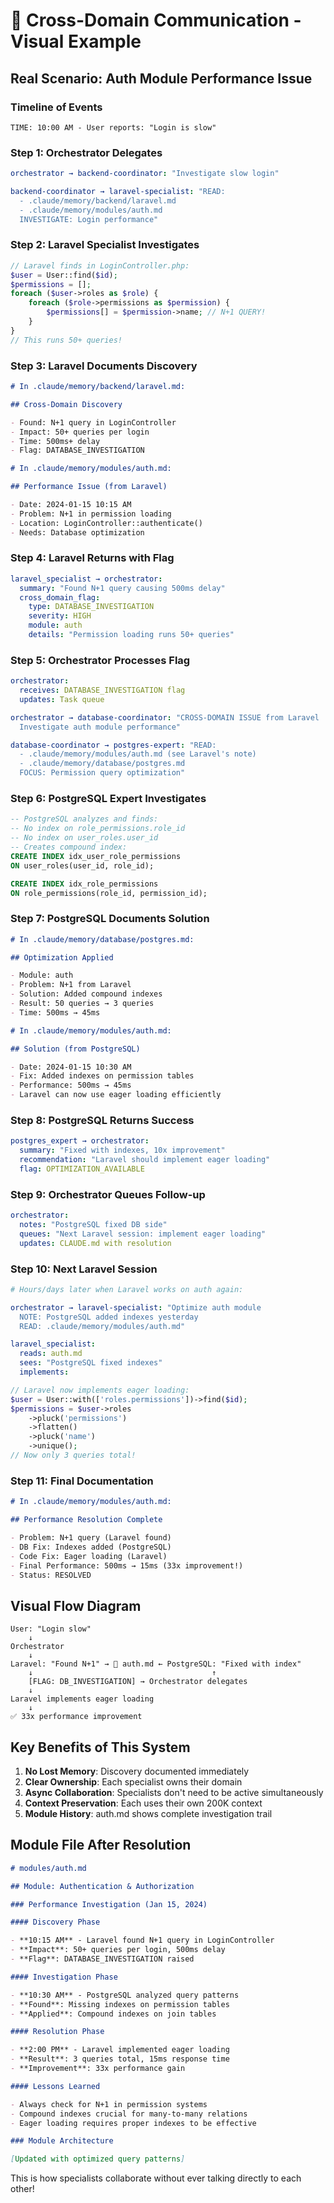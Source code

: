 # 🔄 Cross-Domain Communication - Visual Example

## Real Scenario: Auth Module Performance Issue

### Timeline of Events

```
TIME: 10:00 AM - User reports: "Login is slow"
```

### Step 1: Orchestrator Delegates

```yaml
orchestrator → backend-coordinator: "Investigate slow login"

backend-coordinator → laravel-specialist: "READ:
  - .claude/memory/backend/laravel.md
  - .claude/memory/modules/auth.md
  INVESTIGATE: Login performance"
```

### Step 2: Laravel Specialist Investigates

```php
// Laravel finds in LoginController.php:
$user = User::find($id);
$permissions = [];
foreach ($user->roles as $role) {
    foreach ($role->permissions as $permission) {
        $permissions[] = $permission->name; // N+1 QUERY!
    }
}
// This runs 50+ queries!
```

### Step 3: Laravel Documents Discovery

```markdown
# In .claude/memory/backend/laravel.md:

## Cross-Domain Discovery

- Found: N+1 query in LoginController
- Impact: 50+ queries per login
- Time: 500ms+ delay
- Flag: DATABASE_INVESTIGATION

# In .claude/memory/modules/auth.md:

## Performance Issue (from Laravel)

- Date: 2024-01-15 10:15 AM
- Problem: N+1 in permission loading
- Location: LoginController::authenticate()
- Needs: Database optimization
```

### Step 4: Laravel Returns with Flag

```yaml
laravel_specialist → orchestrator:
  summary: "Found N+1 query causing 500ms delay"
  cross_domain_flag:
    type: DATABASE_INVESTIGATION
    severity: HIGH
    module: auth
    details: "Permission loading runs 50+ queries"
```

### Step 5: Orchestrator Processes Flag

```yaml
orchestrator:
  receives: DATABASE_INVESTIGATION flag
  updates: Task queue

orchestrator → database-coordinator: "CROSS-DOMAIN ISSUE from Laravel
  Investigate auth module performance"

database-coordinator → postgres-expert: "READ:
  - .claude/memory/modules/auth.md (see Laravel's note)
  - .claude/memory/database/postgres.md
  FOCUS: Permission query optimization"
```

### Step 6: PostgreSQL Expert Investigates

```sql
-- PostgreSQL analyzes and finds:
-- No index on role_permissions.role_id
-- No index on user_roles.user_id
-- Creates compound index:
CREATE INDEX idx_user_role_permissions
ON user_roles(user_id, role_id);

CREATE INDEX idx_role_permissions
ON role_permissions(role_id, permission_id);
```

### Step 7: PostgreSQL Documents Solution

```markdown
# In .claude/memory/database/postgres.md:

## Optimization Applied

- Module: auth
- Problem: N+1 from Laravel
- Solution: Added compound indexes
- Result: 50 queries → 3 queries
- Time: 500ms → 45ms

# In .claude/memory/modules/auth.md:

## Solution (from PostgreSQL)

- Date: 2024-01-15 10:30 AM
- Fix: Added indexes on permission tables
- Performance: 500ms → 45ms
- Laravel can now use eager loading efficiently
```

### Step 8: PostgreSQL Returns Success

```yaml
postgres_expert → orchestrator:
  summary: "Fixed with indexes, 10x improvement"
  recommendation: "Laravel should implement eager loading"
  flag: OPTIMIZATION_AVAILABLE
```

### Step 9: Orchestrator Queues Follow-up

```yaml
orchestrator:
  notes: "PostgreSQL fixed DB side"
  queues: "Next Laravel session: implement eager loading"
  updates: CLAUDE.md with resolution
```

### Step 10: Next Laravel Session

```yaml
# Hours/days later when Laravel works on auth again:

orchestrator → laravel-specialist: "Optimize auth module
  NOTE: PostgreSQL added indexes yesterday
  READ: .claude/memory/modules/auth.md"

laravel_specialist:
  reads: auth.md
  sees: "PostgreSQL fixed indexes"
  implements:
```

```php
// Laravel now implements eager loading:
$user = User::with(['roles.permissions'])->find($id);
$permissions = $user->roles
    ->pluck('permissions')
    ->flatten()
    ->pluck('name')
    ->unique();
// Now only 3 queries total!
```

### Step 11: Final Documentation

```markdown
# In .claude/memory/modules/auth.md:

## Performance Resolution Complete

- Problem: N+1 query (Laravel found)
- DB Fix: Indexes added (PostgreSQL)
- Code Fix: Eager loading (Laravel)
- Final Performance: 500ms → 15ms (33x improvement!)
- Status: RESOLVED
```

## Visual Flow Diagram

```
User: "Login slow"
    ↓
Orchestrator
    ↓
Laravel: "Found N+1" → 📄 auth.md ← PostgreSQL: "Fixed with index"
    ↓                                        ↑
    [FLAG: DB_INVESTIGATION] → Orchestrator delegates
    ↓
Laravel implements eager loading
    ↓
✅ 33x performance improvement
```

## Key Benefits of This System

1. **No Lost Memory**: Discovery documented immediately
2. **Clear Ownership**: Each specialist owns their domain
3. **Async Collaboration**: Specialists don't need to be active simultaneously
4. **Context Preservation**: Each uses their own 200K context
5. **Module History**: auth.md shows complete investigation trail

## Module File After Resolution

```markdown
# modules/auth.md

## Module: Authentication & Authorization

### Performance Investigation (Jan 15, 2024)

#### Discovery Phase

- **10:15 AM** - Laravel found N+1 query in LoginController
- **Impact**: 50+ queries per login, 500ms delay
- **Flag**: DATABASE_INVESTIGATION raised

#### Investigation Phase

- **10:30 AM** - PostgreSQL analyzed query patterns
- **Found**: Missing indexes on permission tables
- **Applied**: Compound indexes on join tables

#### Resolution Phase

- **2:00 PM** - Laravel implemented eager loading
- **Result**: 3 queries total, 15ms response time
- **Improvement**: 33x performance gain

#### Lessons Learned

- Always check for N+1 in permission systems
- Compound indexes crucial for many-to-many relations
- Eager loading requires proper indexes to be effective

### Module Architecture

[Updated with optimized query patterns]
```

This is how specialists collaborate without ever talking directly to each other!
